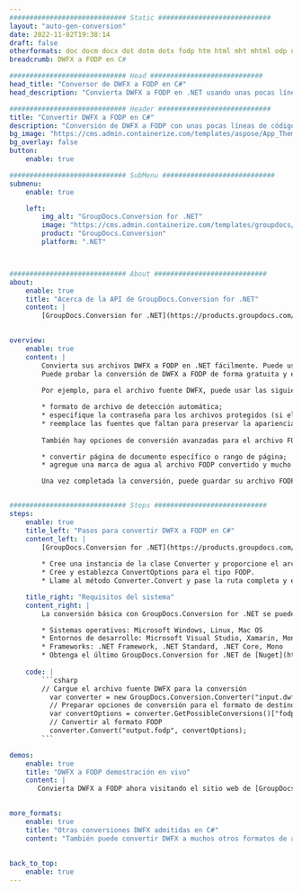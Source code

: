 ```yaml
---
############################# Static ############################
layout: "auto-gen-conversion"
date: 2022-11-02T19:38:14
draft: false
otherformats: doc docm docx dot dotm dotx fodp htm html mht mhtml odp odt otp pot potm potx pps ppsm ppsx ppt pptm pptx rtf
breadcrumb: DWFX a FODP en C#

############################# Head ############################
head_title: "Conversor de DWFX a FODP en C#"
head_description: "Convierta DWFX a FODP en .NET usando unas pocas líneas de código. Utilice la API de conversión de documentos de GroupDocs para convertir más de 160 formatos de archivo."

############################# Header ############################
title: "Convertir DWFX a FODP en C#"
description: "Conversión de DWFX a FODP con unas pocas líneas de código .NET"
bg_image: "https://cms.admin.containerize.com/templates/aspose/App_Themes/V3/images/bg/header1.png"
bg_overlay: false
button:
    enable: true

############################# SubMenu ############################
submenu:
    enable: true

    left:
        img_alt: "GroupDocs.Conversion for .NET"
        image: "https://cms.admin.containerize.com/templates/groupdocs/images/product-logos/90x90-noborder/groupdocs-conversion-net.png"
        product: "GroupDocs.Conversion"
        platform: ".NET"



############################# About ############################
about:
    enable: true
    title: "Acerca de la API de GroupDocs.Conversion for .NET"
    content: |
        [GroupDocs.Conversion for .NET](https://products.groupdocs.com/conversion/net/) se puede usar para convertir Microsoft Word, Excel, PowerPoint, PDF, Visio y otros formatos. GroupDocs.Conversion es una API independiente que es adecuada para sistemas internos y de back-end donde se requiere un alto rendimiento. No depende de ningún software como Microsoft u Open Office.
    

overview:
    enable: true
    content: |
        Convierta sus archivos DWFX a FODP en .NET fácilmente. Puede usar solo un par de líneas de código C# en cualquier plataforma de su elección, como Windows, Linux, macOS.
        Puede probar la conversión de DWFX a FODP de forma gratuita y evaluar la calidad de los resultados de la conversión. Junto con los escenarios de conversión de archivos simples, puede probar opciones más avanzadas para cargar el archivo de origen DWFX y para guardar el resultado de salida FODP. 
        
        Por ejemplo, para el archivo fuente DWFX, puede usar las siguientes opciones de carga:

        * formato de archivo de detección automática;
        * especifique la contraseña para los archivos protegidos (si el formato de archivo lo admite);
        * reemplace las fuentes que faltan para preservar la apariencia del documento.
        
        También hay opciones de conversión avanzadas para el archivo FODP:

        * convertir página de documento específico o rango de página;
        * agregue una marca de agua al archivo FODP convertido y mucho más.

        Una vez completada la conversión, puede guardar su archivo FODP en la ruta del archivo local o en cualquier almacenamiento de terceros como FTP, Amazon S3, Google Drive, Dropbox, etc. Tenga en cuenta que para convertir DWFX a FODP no es necesario instalar ningún software adicional, como MS Office, Open Office, Adobe Acrobat Reader, etc.


############################# Steps ############################
steps:
    enable: true
    title_left: "Pasos para convertir DWFX a FODP en C#"
    content_left: |
        [GroupDocs.Conversion for .NET](https://products.groupdocs.com/conversion/net/) facilita a los desarrolladores convertir un archivo DWFX a FODP con unas pocas líneas de código.
        
        * Cree una instancia de la clase Converter y proporcione el archivo DWFX con la ruta completa
        * Cree y establezca ConvertOptions para el tipo FODP.
        * Llame al método Converter.Convert y pase la ruta completa y el formato (FODP) como parámetro

    title_right: "Requisitos del sistema"
    content_right: |
        La conversión básica con GroupDocs.Conversion for .NET se puede realizar en unos pocos pasos simples. Nuestras API son compatibles con todas las principales plataformas y sistemas operativos. Antes de ejecutar el código a continuación, asegúrese de tener instalados los siguientes requisitos previos en su sistema.

        * Sistemas operativos: Microsoft Windows, Linux, Mac OS
        * Entornos de desarrollo: Microsoft Visual Studio, Xamarin, MonoDevelop
        * Frameworks: .NET Framework, .NET Standard, .NET Core, Mono
        * Obtenga el último GroupDocs.Conversion for .NET de [Nuget](https://www.nuget.org/packages/groupdocs.conversion)
         
    code: |
        ```csharp    
        // Cargue el archivo fuente DWFX para la conversión
          var converter = new GroupDocs.Conversion.Converter("input.dwfx");
          // Preparar opciones de conversión para el formato de destino FODP
          var convertOptions = converter.GetPossibleConversions()["fodp"].ConvertOptions;
          // Convertir al formato FODP
          converter.Convert("output.fodp", convertOptions);
        ```

demos:
    enable: true
    title: "DWFX a FODP demostración en vivo"
    content: |
       Convierta DWFX a FODP ahora visitando el sitio web de [GroupDocs.Conversion App](https://products.groupdocs.app/conversion/family). La demostración en línea tiene las siguientes ventajas
          

more_formats:
    enable: true
    title: "Otras conversiones DWFX admitidas en C#"
    content: "También puede convertir DWFX a muchos otros formatos de archivo. Consulte la lista a continuación."
       
       
back_to_top:
    enable: true
---
```

